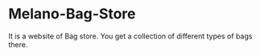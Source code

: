 # Melano-Bag-Store

It is a website of Bag store. You get a collection of different types of bags there. 
